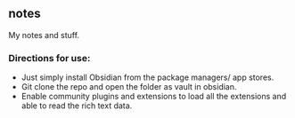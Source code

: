 ## notes
My notes and stuff.

### Directions for use:
- Just simply install Obsidian from the package managers/ app stores.
- Git clone the repo and open the folder as vault in obsidian.
- Enable community plugins and extensions to load all the extensions and able to read the rich text data.